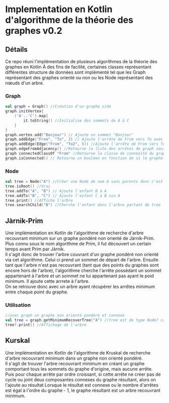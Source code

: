 # Implementation en Kotlin d'algorithme de la théorie des graphes v0.2
## Détails

Ce repo réuni l'implémentation de plusieurs algorithmes de la théorie des graphes en Kotlin
À des fins de facilité, certaines classes représentant différentes structure de données sont implémenté tel que les Graph représentant des graphes orienté ou non ou les Node représentant des nœuds d'un arbre.

### Graph
```kotlin
val graph = Graph() //Création d'un graphe vide
graph.initVertex{
	('A'..'C').map{
		it.toString() //Initialise des sommets de A à C
    }
}
graph.vertex.add("Bonjour") // Ajoute un sommet "Bonjour"
graph.addEdge("From", "To", 3) // Ajoute l'arrête de From vers To avec un poids de 3
graph.addEdge(Edge("From", "To2", 5)) //Ajoute l'arrête de From vers To2 avec un poids de 5 via un Objet Edge
graph.edgeFromAdjacency() //Retourne la liste des arrêtes de graph sous forme d'une List<Edge>
graph connectedClassOf "From" //Retourne la classe de connexité du graph en partant de "From"
graph.isConnected() // Retourne un booléen en fonction de si le graphe est connexe ou non
```

### Node
```kotlin
val tree = Node("A") //Créer une Node de nom A sans parents donc c'est une racine
tree.isRoot() //Vrai
tree.addTo("A", "B") // Ajoute l'enfant B à A
tree.addTo("B", "C") // Ajoute l'enfant C à B via A
tree.print() //Affiche l'arbre
tree.searchChild("B") //Cherche l'enfant dans l'arbre partant de tree
```

## Jàrnik-Prim
Une implémentation en Kotlin de l'algorithme de recherche d'arbre recouvrant minimum sur un graphe pondéré non orienté de Jàrnik-Prim.  
Plus connu sous le nom algorithme de Prim, il fut découvert un certain temps avant Prim par Jàrnik.  
Il s'agit donc de trouver l'arbre couvrant d'un graphe pondéré non orienté via cet algorithme.  Celui ci prend un sommet de départ de l'arbre. Ensuite tant que l'arbre n'est pas recouvrant (tant que des points du graphes sont encore hors de l'arbre), l'algorithme cherche l'arrête possédant un sommet appartenant à l'arbre et un sommet ne lui appartenant pas ayant le poid minimum. Il ajoute cette arrrete à l'arbre.  
On se retrouve donc avec un arbre ayant récupérer les arrêtes minimum entre chaque point du graphe.

### Utilisation

```kotlin
//avec graph un graphe non orienté pondéré et connexe
val tree = graph.getMinimumRecoverTree("A") //tree est de type Node? car en cas d'échec (graphe non connexe) la fonction renvoie null
tree?.print() //Affichage de l'arbre
```

## Kurskal

Une implémentation en Kotlin de l'algorithme de Kruskal de recherche d'arbre recouvrant minimum dans un graphe non orienté pondéré.  
Il s'agit de trouver l'arbre recouvrant minimum en créant un graphe comportant tous les sommets du graphe d'origine, mais aucune arrête.  
Puis pour chaque arrête par ordre croissant, si cette arrête ne créer pas de cycle ou joint deux composantes connexes du graphe résultant, alors on l'ajoute au résultat
Lorsque le résultat est connexe ou le nombre d'arrêtes est égal à l'ordre du graphe - 1, le graphe résultant est un arbre recouvrant minimum.